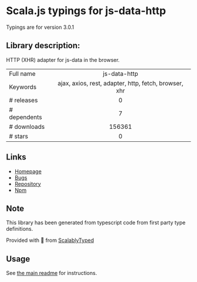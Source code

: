 
# Scala.js typings for js-data-http

Typings are for version 3.0.1

## Library description:
HTTP (XHR) adapter for js-data in the browser.

|                    |                 |
| ------------------ | :-------------: |
| Full name          | js-data-http |
| Keywords           | ajax, axios, rest, adapter, http, fetch, browser, xhr |
| # releases         | 0 |
| # dependents       | 7 |
| # downloads        | 156361 |
| # stars            | 0 |

## Links
- [Homepage](https://github.com/js-data/js-data-http)
- [Bugs](https://github.com/js-data/js-data-http/issues)
- [Repository](https://github.com/js-data/js-data-http)
- [Npm](https://www.npmjs.com/package/js-data-http)
    


## Note
This library has been generated from typescript code from first party type definitions.

Provided with :purple_heart: from [ScalablyTyped](https://github.com/oyvindberg/ScalablyTyped)

## Usage
See [the main readme](../../readme.md) for instructions.



